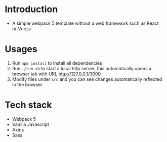 # Introduction 
- A simple webpack 5 template without a web framework such as React or Vue.js

# Usages
1. Run `npm install` to install all dependencies
2. Run `./run.sh` to start a local http server, this automatically opens a browser tab with URL http://127.0.0.1/3000
3. Modify files under `src` and you can see changes automatically reflected in the browser

# Tech stack
- Webpack 5
- Vanilla Javascript
- Axios
- Sass